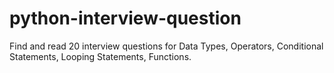 # python-interview-question
Find and read 20 interview questions for Data Types, Operators, Conditional Statements, Looping Statements, Functions.
